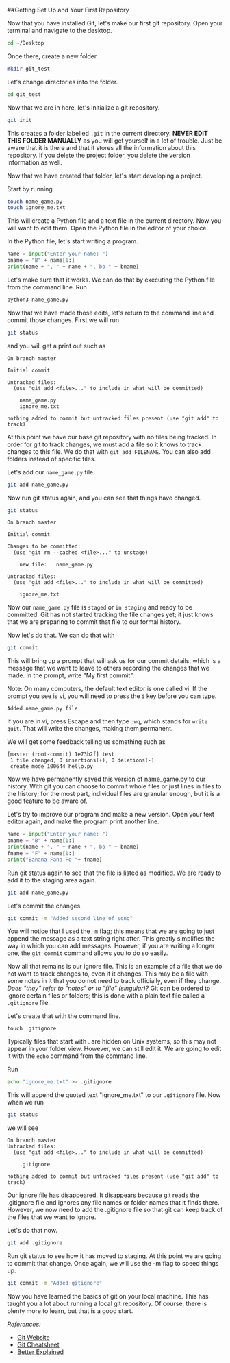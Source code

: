 ##Getting Set Up and Your First Repository

Now that you have installed Git, let's make our first git repository. Open your terminal and navigate to the desktop.

```sh
cd ~/Desktop
```

Once there, create a new folder.

```sh
mkdir git_test
```

Let's change directories into the folder.

```sh
cd git_test
```

Now that we are in here, let's initialize a git repository.

```sh
git init
```

This creates a folder labelled `.git` in the current directory. **NEVER EDIT THIS FOLDER MANUALLY** as you will get yourself in a lot of trouble. Just be aware that it is there and that it stores all the information about this repository. If you delete the project folder, you delete the version information as well.

Now that we have created that folder, let's start developing a project.

Start by running

```sh
touch name_game.py
touch ignore_me.txt
```

This will create a Python file and a text file in the current directory. Now you will want to edit them. Open the Python file in the editor of your choice.

In the Python file, let's start writing a program.

```py
name = input("Enter your name: ")
bname = "B" + name[1:]
print(name + ", " + name + ", bo " + bname)
```

Let's make sure that it works. We can do that by executing the Python file from the command line. Run

```sh
python3 name_game.py
```


Now that we have made those edits, let's return to the command line and commit those changes. First we will run

```sh
git status
```

and you will get a print out such as

```
On branch master

Initial commit

Untracked files:
  (use "git add <file>..." to include in what will be committed)

	name_game.py
	ignore_me.txt

nothing added to commit but untracked files present (use "git add" to track)
```

At this point we have our base git repository with no files being tracked. In order for git to track changes, we must add a file so it knows to track changes to this file. We do that with `git add FILENAME`. You can also add folders instead of specific files.

Let's add our `name_game.py` file.

```sh
git add name_game.py
```

Now run git status again, and you can see that things have changed.

```sh
git status
```

```
On branch master

Initial commit

Changes to be committed:
  (use "git rm --cached <file>..." to unstage)

	new file:   name_game.py

Untracked files:
  (use "git add <file>..." to include in what will be committed)

	ignore_me.txt

```

Now our `name_game.py` file is `staged` or `in staging` and ready to be committed. Git has not started tracking the file changes yet; it just knows that we are preparing to commit that file to our formal history.

Now let's do that. We can do that with

```sh
git commit
```

This will bring up a prompt that will ask us for our commit details, which is a message that we want to leave to others recording the changes that we made. In the prompt, write "My first commit".

Note: On many computers, the default text editor is one called vi. If the prompt you see is vi, you will need to press the `i` key before you can type.

```
Added name_game.py file.
```

If you are in vi, press Escape and then type `:wq`, which stands for `write quit`. That will write the changes, making them permanent.

We will get some feedback telling us something such as

```
[master (root-commit) 1e73b2f] test
 1 file changed, 0 insertions(+), 0 deletions(-)
 create mode 100644 hello.py
```

Now we have permanently saved this version of name_game.py to our history. With git you can choose to commit whole files or just lines in files to the history; for the most part, individual files are granular enough, but it is a good feature to be aware of.

Let's try to improve our program and make a new version. Open your text editor again, and make the program print another line.

```py
name = input("Enter your name: ")
bname = "B" + name[1:]
print(name + ", " + name + ", bo " + bname)
fname = "F" + name[1:]
print("Banana Fana Fo "+ fname)
```

Run git status again to see that the file is listed as modified. We are ready to add it to the staging area again.

```sh
git add name_game.py
```

Let's commit the changes.

```sh
git commit -m "Added second line of song"
```

You will notice that I used the `-m` flag; this means that we are going to just append the message as a text string right after. This greatly simplifies the way in which you can add messages. However, if you are writing a longer one, the `git commit` command allows you to do so easily.

Now all that remains is our ignore file. This is an example of a file that we do not want to track changes to, even if it changes. This may be a file with some notes in it that you do not need to track officially, even if they change. *Does "they" refer to "notes" or to "file" (singular)?* Git can be ordered to ignore certain files or folders; this is done with a plain text file called a `.gitignore` file.

Let's create that with the command line.

`touch .gitignore`

Typically files that start with . are hidden on Unix systems, so this may not appear in your folder view. However, we can still edit it. We are going to edit it with the `echo` command from the command line.

Run

```sh
echo "ignore_me.txt" >> .gitignore
```

This will append the quoted text "ignore_me.txt" to our `.gitignore` file. Now when we run

```sh
git status
```

we will see

```
On branch master
Untracked files:
  (use "git add <file>..." to include in what will be committed)

	.gitignore

nothing added to commit but untracked files present (use "git add" to track)
```

Our ignore file has disappeared. It disappears because git reads the .gitignore file and ignores any file names or folder names that it finds there. However, we now need to add the .gitignore file so that git can keep track of the files that we want to ignore.

Let's do that now.

```sh
git add .gitignore
```

Run git status to see how it has moved to staging. At this point we are going to commit that change.  Once again, we will use the -m flag to speed things up.

```sh
git commit -m "Added gitignore"
```


Now you have learned the basics of git on your local machine. This has taught you a lot about running a local git repository. Of course, there is plenty more to learn, but that is a good start.

*References:*

- [Git Website](http://git-scm.com/)
- [Git Cheatsheet](http://jonas.nitro.dk/git/quick-reference.html)
- [Better Explained](http://betterexplained.com/articles/a-visual-guide-to-version-control/)
